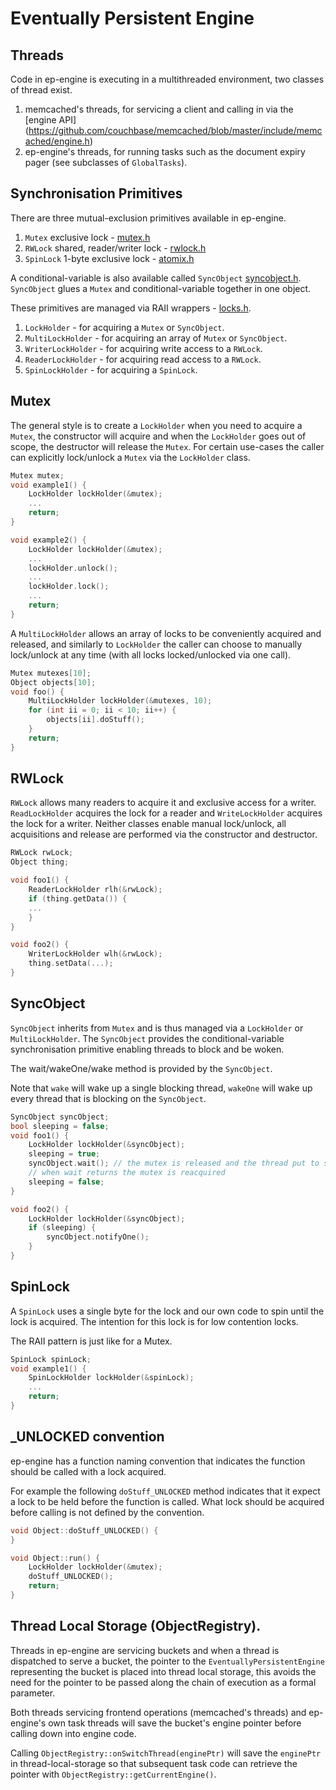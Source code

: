 # Eventually Persistent Engine
## Threads
Code in ep-engine is executing in a multithreaded environment, two classes of
thread exist.

1. memcached's threads, for servicing a client and calling in via the
[engine API] (https://github.com/couchbase/memcached/blob/master/include/memcached/engine.h)
2. ep-engine's threads, for running tasks such as the document expiry pager
(see subclasses of `GlobalTasks`).

## Synchronisation Primitives

There are three mutual-exclusion primitives available in ep-engine.

1. `Mutex` exclusive lock - [mutex.h](./src/mutex.h)
2. `RWLock` shared, reader/writer lock - [rwlock.h](./src/rwlock.h)
3. `SpinLock` 1-byte exclusive lock - [atomix.h](./src/atomic.h)

A conditional-variable is also available called `SyncObject`
[syncobject.h](./src/syncobject.h). `SyncObject` glues a `Mutex` and
conditional-variable together in one object.

These primitives are managed via RAII wrappers - [locks.h](./src/locks.h).

1. `LockHolder` - for acquiring a `Mutex` or `SyncObject`.
2. `MultiLockHolder` - for acquiring an array of `Mutex` or `SyncObject`.
3. `WriterLockHolder` - for acquiring write access to a `RWLock`.
4. `ReaderLockHolder` - for acquiring read access to a `RWLock`.
5. `SpinLockHolder` - for acquiring a `SpinLock`.

## Mutex
The general style is to create a `LockHolder` when you need to acquire a
`Mutex`, the constructor will acquire and when the `LockHolder` goes out of
scope, the destructor will release the `Mutex`. For certain use-cases the
caller can explicitly lock/unlock a `Mutex` via the `LockHolder` class.

```c++
Mutex mutex;
void example1() {
    LockHolder lockHolder(&mutex);
    ...
    return;
}

void example2() {
    LockHolder lockHolder(&mutex);
    ...
    lockHolder.unlock();
    ...
    lockHolder.lock();
    ...
    return;
}
```

A `MultiLockHolder` allows an array of locks to be conveniently acquired and
released, and similarly to `LockHolder` the caller can choose to manually
lock/unlock at any time (with all locks locked/unlocked via one call).

```c++
Mutex mutexes[10];
Object objects[10];
void foo() {
    MultiLockHolder lockHolder(&mutexes, 10);
    for (int ii = 0; ii < 10; ii++) {
        objects[ii].doStuff();
    }
    return;
}
```

## RWLock

`RWLock` allows many readers to acquire it and exclusive access for a writer.
`ReadLockHolder` acquires the lock for a reader and `WriteLockHolder` acquires
the lock for a writer. Neither classes enable manual lock/unlock, all
acquisitions and release are performed via the constructor and destructor.

```c++
RWLock rwLock;
Object thing;

void foo1() {
    ReaderLockHolder rlh(&rwLock);
    if (thing.getData()) {
    ...
    }
}

void foo2() {
    WriterLockHolder wlh(&rwLock);
    thing.setData(...);
}
```

## SyncObject

`SyncObject` inherits from `Mutex` and is thus managed via a `LockHolder` or
`MultiLockHolder`. The `SyncObject` provides the conditional-variable
synchronisation primitive enabling threads to block and be woken.

The wait/wakeOne/wake method is provided by the `SyncObject`.

Note that `wake` will wake up a single blocking thread, `wakeOne` will wake up
every thread that is blocking on the `SyncObject`.

```c++
SyncObject syncObject;
bool sleeping = false;
void foo1() {
    LockHolder lockHolder(&syncObject);
    sleeping = true;
    syncObject.wait(); // the mutex is released and the thread put to sleep
    // when wait returns the mutex is reacquired
    sleeping = false;
}

void foo2() {
    LockHolder lockHolder(&syncObject);
    if (sleeping) {
        syncObject.notifyOne();
    }
}
```

## SpinLock

A `SpinLock` uses a single byte for the lock and our own code to spin until the
lock is acquired. The intention for this lock is for low contention locks.

The RAII pattern is just like for a Mutex.


```c++
SpinLock spinLock;
void example1() {
    SpinLockHolder lockHolder(&spinLock);
    ...
    return;
}
```

## _UNLOCKED convention

ep-engine has a function naming convention that indicates the function should
be called with a lock acquired.

For example the following `doStuff_UNLOCKED` method indicates that it expect a
lock to be held before the function is called. What lock should be acquired
before calling is not defined by the convention.

```c++
void Object::doStuff_UNLOCKED() {
}

void Object::run() {
    LockHolder lockHolder(&mutex);
    doStuff_UNLOCKED();
    return;
}
```
## Thread Local Storage (ObjectRegistry).

Threads in ep-engine are servicing buckets and when a thread is dispatched to
serve a bucket, the pointer to the `EventuallyPersistentEngine` representing
the bucket is placed into thread local storage, this avoids the need for the
pointer to be passed along the chain of execution as a formal parameter.

Both threads servicing frontend operations (memcached's threads) and ep-engine's
own task threads will save the bucket's engine pointer before calling down into
engine code.

Calling `ObjectRegistry::onSwitchThread(enginePtr)` will save the `enginePtr`
in thread-local-storage so that subsequent task code can retrieve the pointer
with `ObjectRegistry::getCurrentEngine()`.






